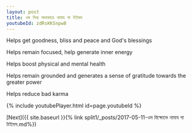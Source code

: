 ```yaml
---
layout: post
title: ওম সিধা সাদাকায়ে নামায গা টাইমস
youtubeId: zdRsKKSnpw8
---
```

 
 
Helps get goodness, bliss and peace and God's blessings
 
Helps remain focused, help generate inner energy 
 
Helps boost physical and mental health 
 
Helps remain grounded and generates a sense of gratitude towards the greater power 
 
Helps reduce bad karma
 
 
 
 


{% include youtubePlayer.html id=page.youtubeId %}
 
[Next]({{ site.baseurl }}{% link  split1/_posts/2017-05-11-ওম বিক্ষোভে নামায গা টাইমস.md%})
 
